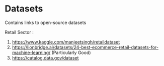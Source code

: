 # Datasets
Contains links to open-source datasets


Retail Sector :
1. https://www.kaggle.com/manjeetsingh/retaildataset
2. https://lionbridge.ai/datasets/24-best-ecommerce-retail-datasets-for-machine-learning/ (Particularly Good)
3. https://catalog.data.gov/dataset

